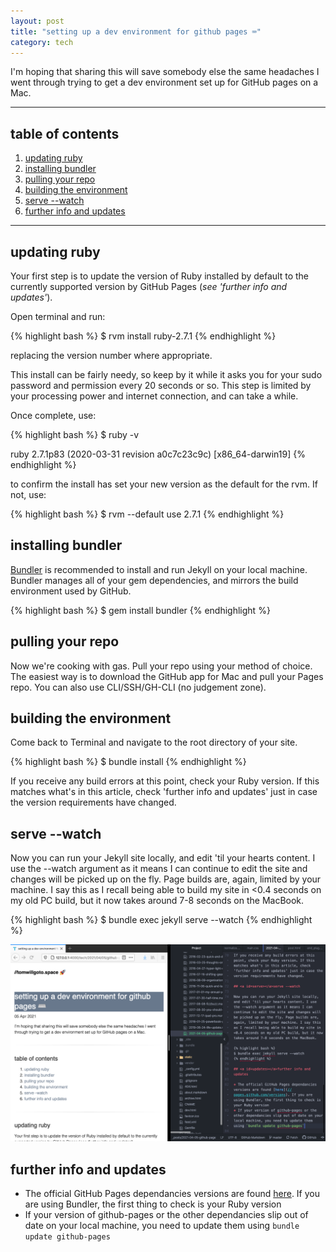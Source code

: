 ```yaml
---
layout: post
title: "setting up a dev environment for github pages ⌨️"
category: tech
---
```


I'm hoping that sharing this will save somebody else the same headaches I went through trying to get a dev environment set up for GitHub pages on a Mac.

---

## table of contents

1. [updating ruby](#ruby)
2. [installing bundler](#bundle)
3. [pulling your repo](#git)
4. [building the environment](#build)
5. [serve --watch](#serve)
6. [further info and updates](#updates)

---

## <a id=ruby></a>updating ruby

Your first step is to update the version of Ruby installed by default to the currently supported version by GitHub Pages (*see 'further info and updates'*).

Open terminal and run:

{% highlight bash %}
$ rvm install ruby-2.7.1
{% endhighlight %}

replacing the version number where appropriate.

This install can be fairly needy, so keep by it while it asks you for your sudo password and permission every 20 seconds or so. This step is limited by your processing power and internet connection, and can take a while.

Once complete, use:

{% highlight bash %}
$ ruby -v

ruby 2.7.1p83 (2020-03-31 revision a0c7c23c9c) [x86_64-darwin19]
{% endhighlight %}

to confirm the install has set your new version as the default for the rvm. If not, use:

{% highlight bash %}
$ rvm --default use 2.7.1
{% endhighlight %}

## <a id=bundler></a>installing bundler

[Bundler](//bundler.io) is recommended to install and run Jekyll on your local machine. Bundler manages all of your gem dependencies, and mirrors the build environment used by GitHub.

{% highlight bash %}
$ gem install bundler
{% endhighlight %}

## <a id=git></a>pulling your repo

Now we're cooking with gas. Pull your repo using your method of choice. The easiest way is to download the GitHub app for Mac and pull your Pages repo. You can also use CLI/SSH/GH-CLI (no judgement zone).

## <a id=build></a>building the environment

Come back to Terminal and navigate to the root directory of your site.

{% highlight bash %}
$ bundle install
{% endhighlight %}

If you receive any build errors at this point, check your Ruby version. If this matches what's in this article, check 'further info and updates' just in case the version requirements have changed.

## <a id=serve></a>serve --watch

Now you can run your Jekyll site locally, and edit 'til your hearts content. I use the --watch argument as it means I can continue to edit the site and changes will be picked up on the fly. Page builds are, again, limited by your machine. I say this as I recall being able to build my site in <0.4 seconds on my old PC build, but it now takes around 7-8 seconds on the MacBook.

{% highlight bash %}
$ bundle exec jekyll serve --watch
{% endhighlight %}

![screenshot of mid 2010 macbook editing this post](/static/images/github-pages-dev-environment-mac.png)

## <a id=updates></a>further info and updates

* The official GitHub Pages dependancies versions are found [here](//pages.github.com/versions). If you are using Bundler, the first thing to check is your Ruby version
* If your version of github-pages or the other dependancies slip out of date on your local machine, you need to update them using `bundle update github-pages`

